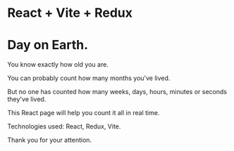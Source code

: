 # React + Vite + Redux

<h1>Day on Earth.</h1>
<p>You know exactly how old you are.</p>
<p>You can probably count how many months you've lived.</p>
<p>But no one has counted how many weeks, days, hours, minutes or seconds they've lived.</p>
<p>This React page will help you count it all in real time.</p>
<p>Technologies used: React, Redux, Vite.</p>
<p>Thank you for your attention.</p>